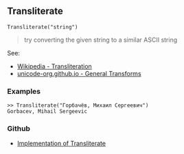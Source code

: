 ## Transliterate

```
Transliterate("string")
```

> try converting the given string to a similar ASCII string
 

See:
* [Wikipedia - Transliteration](https://en.wikipedia.org/wiki/Transliteration)
* [unicode-org.github.io - General Transforms ](https://unicode-org.github.io/icu/userguide/transforms/general/)

### Examples

```
>> Transliterate("Горбачёв, Михаил Сергеевич")
Gorbacev, Mihail Sergeevic
```

### Github

* [Implementation of Transliterate](https://github.com/axkr/symja_android_library/blob/master/symja_android_library/matheclipse-core/src/main/java/org/matheclipse/core/builtin/StringFunctions.java#L3082) 
